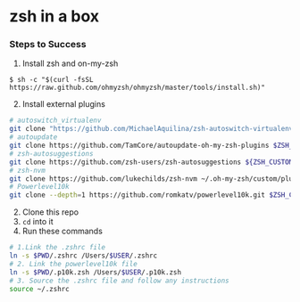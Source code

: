 # zsh in a box

### Steps to Success
1. Install zsh and on-my-zsh
```
$ sh -c "$(curl -fsSL https://raw.github.com/ohmyzsh/ohmyzsh/master/tools/install.sh)"
```
2. Install external plugins
```bash
# autoswitch_virtualenv
git clone "https://github.com/MichaelAquilina/zsh-autoswitch-virtualenv.git" "$ZSH_CUSTOM/plugins/autoswitch_virtualenv"
# autoupdate
git clone https://github.com/TamCore/autoupdate-oh-my-zsh-plugins $ZSH_CUSTOM/plugins/autoupdate
# zsh-autosuggestions
git clone https://github.com/zsh-users/zsh-autosuggestions ${ZSH_CUSTOM:-~/.oh-my-zsh/custom}/plugins/zsh-autosuggestions
# zsh-nvm
git clone https://github.com/lukechilds/zsh-nvm ~/.oh-my-zsh/custom/plugins/zsh-nvm
# Powerlevel10k
git clone --depth=1 https://github.com/romkatv/powerlevel10k.git $ZSH_CUSTOM/themes/powerlevel10k
```
2. Clone this repo
3. `cd` into it
4. Run these commands
```bash
# 1.Link the .zshrc file
ln -s $PWD/.zshrc /Users/$USER/.zshrc
# 2. Link the powerlevel10k file
ln -s $PWD/.p10k.zsh /Users/$USER/.p10k.zsh
# 3. Source the .zshrc file and follow any instructions
source ~/.zshrc
```
